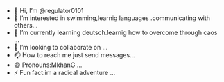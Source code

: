 - 👋 Hi, I’m @regulator0101
- 👀 I’m interested in swimming,learnig languages .communicating with others...
- 🌱 I’m currently learning deutsch.learnig how to overcome through caos ...
- 💞️ I’m looking to collaborate on ...
- 📫 How to reach me just send messages...
- 😄 Pronouns:MkhanG ...
- ⚡ Fun fact:im a radical adventure ...

<!---
regulator0101/regulator0101 is a ✨ special ✨ repository because its `README.md` (this file) appears on your GitHub profile.
You can click the Preview link to take a look at your changes.
--->
